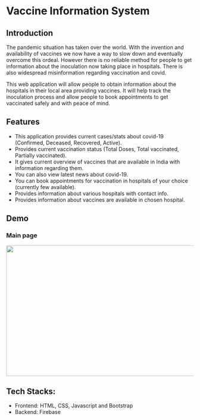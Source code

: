 # Vaccine Information System
## Introduction
The pandemic situation has taken over the world. With the invention and availability of vaccines we now have a way to slow down and eventually overcome this ordeal. However there is no reliable method for people to get information about the inoculation now taking place in hospitals. There is also widespread misinformation regarding vaccination and covid.

This web application will allow people to obtain information about the hospitals in their local area providing vaccines. It will help track the inoculation process and allow people to book appointments to get vaccinated safely and with peace of mind.

## Features
- This application provides current cases/stats about covid-19 (Confirmed, Deceased, Recovered, Active).
- Provides current vaccination status (Total Doses, Total vaccinated, Partially vaccinated).
- It gives current overview of vaccines that are available in India with information regarding them.
- You can also view latest news about covid-19.
- You can book appointments for vaccination in hospitals of your choice (currently few available).
- Provides information about various hospitals with contact info.
- Provides information about vaccines are available in chosen hospital. 

## Demo
### Main page 
<img src = "![home_page](https://user-images.githubusercontent.com/60619989/120829977-a7b15c80-c57b-11eb-9aca-05e4faafab93.png)" width="650" height="350">


## Tech Stacks:
- Frontend: HTML, CSS, Javascript and Bootstrap
- Backend: Firebase

